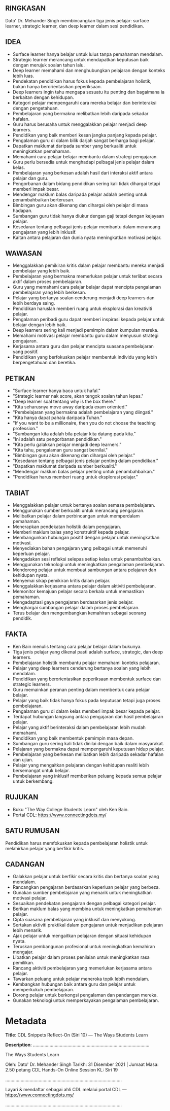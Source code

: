 ## RINGKASAN
Dato' Dr. Mehander Singh membincangkan tiga jenis pelajar: surface learner, strategic learner, dan deep learner dalam sesi pendidikan.

## IDEA
- Surface learner hanya belajar untuk lulus tanpa pemahaman mendalam.
- Strategic learner merancang untuk mendapatkan keputusan baik dengan merujuk soalan tahun lalu.
- Deep learner memahami dan menghubungkan pelajaran dengan konteks lebih luas.
- Pendekatan pendidikan harus fokus kepada pembelajaran holistik, bukan hanya berorientasikan peperiksaan.
- Deep learners ingin tahu mengapa sesuatu itu penting dan bagaimana ia berkaitan dengan kehidupan.
- Kategori pelajar mempengaruhi cara mereka belajar dan berinteraksi dengan pengetahuan.
- Pembelajaran yang bermakna melibatkan lebih daripada sekadar hafalan.
- Guru harus berusaha untuk menggalakkan pelajar menjadi deep learners.
- Pendidikan yang baik memberi kesan jangka panjang kepada pelajar.
- Pengalaman guru di dalam bilik darjah sangat berharga bagi pelajar.
- Dapatkan maklumat daripada sumber yang berkualiti untuk meningkatkan pemahaman.
- Memahami cara pelajar belajar membantu dalam strategi pengajaran.
- Guru perlu bersedia untuk menghadapi pelbagai jenis pelajar dalam kelas.
- Pembelajaran yang berkesan adalah hasil dari interaksi aktif antara pelajar dan guru.
- Pengorbanan dalam bidang pendidikan sering kali tidak dihargai tetapi memberi impak besar.
- Mendengar maklum balas daripada pelajar adalah penting untuk penambahbaikan berterusan.
- Bimbingan guru akan dikenang dan dihargai oleh pelajar di masa hadapan.
- Sumbangan guru tidak hanya diukur dengan gaji tetapi dengan kejayaan pelajar.
- Kesedaran tentang pelbagai jenis pelajar membantu dalam merancang pengajaran yang lebih inklusif.
- Kaitan antara pelajaran dan dunia nyata meningkatkan motivasi pelajar.

## WAWASAN
- Menggalakkan pemikiran kritis dalam pelajar membantu mereka menjadi pembelajar yang lebih baik.
- Pembelajaran yang bermakna memerlukan pelajar untuk terlibat secara aktif dalam proses pembelajaran.
- Guru yang memahami cara pelajar belajar dapat mencipta pengalaman pembelajaran yang lebih berkesan.
- Pelajar yang bertanya soalan cenderung menjadi deep learners dan lebih berdaya saing.
- Pendidikan haruslah memberi ruang untuk eksplorasi dan kreativiti pelajar.
- Pengalaman peribadi guru dapat memberi inspirasi kepada pelajar untuk belajar dengan lebih baik.
- Deep learners sering kali menjadi pemimpin dalam kumpulan mereka.
- Memahami motivasi pelajar membantu guru dalam menyusun strategi pengajaran.
- Kerjasama antara guru dan pelajar mencipta suasana pembelajaran yang positif.
- Pendidikan yang berfokuskan pelajar membentuk individu yang lebih berpengetahuan dan beretika.

## PETIKAN
- "Surface learner hanya baca untuk hafal."
- "Strategic learner nak score, akan tengok soalan tahun lepas."
- "Deep learner soal tentang why is the box there."
- "Kita seharusnya move away daripada exam oriented."
- "Pembelajaran yang bermakna adalah pembelajaran yang diingati."
- "Kita hanya dapat pahala daripada Tuhan."
- "If you want to be a millionaire, then you do not choose the teaching profession."
- "Sumbangan kita adalah bila pelajar kita datang pada kita."
- "Ini adalah satu pengorbanan pendidikan."
- "Kita perlu galakkan pelajar menjadi deep learners."
- "Kita tahu, pengalaman guru sangat bernilai."
- "Bimbingan guru akan dikenang dan dihargai oleh pelajar."
- "Kesedaran tentang pelbagai jenis pelajar penting dalam pendidikan."
- "Dapatkan maklumat daripada sumber berkualiti."
- "Mendengar maklum balas pelajar penting untuk penambahbaikan."
- "Pendidikan harus memberi ruang untuk eksplorasi pelajar."

## TABIAT
- Menggalakkan pelajar untuk bertanya soalan semasa pembelajaran.
- Menggunakan sumber berkualiti untuk merancang pengajaran.
- Melibatkan pelajar dalam perbincangan untuk memperdalam pemahaman.
- Menerapkan pendekatan holistik dalam pengajaran.
- Memberi maklum balas yang konstruktif kepada pelajar.
- Membangunkan hubungan positif dengan pelajar untuk meningkatkan motivasi.
- Menyediakan bahan pengajaran yang pelbagai untuk memenuhi keperluan pelajar.
- Mengadakan sesi refleksi selepas setiap kelas untuk penambahbaikan.
- Menggunakan teknologi untuk meningkatkan pengalaman pembelajaran.
- Mendorong pelajar untuk membuat sambungan antara pelajaran dan kehidupan nyata.
- Menyemai sikap pemikiran kritis dalam pelajar.
- Menggalakkan kerjasama antara pelajar dalam aktiviti pembelajaran.
- Memonitor kemajuan pelajar secara berkala untuk memastikan pemahaman.
- Mengadaptasi gaya pengajaran berdasarkan jenis pelajar.
- Menghargai sumbangan pelajar dalam proses pembelajaran.
- Terus belajar dan mengembangkan kemahiran sebagai seorang pendidik.

## FAKTA
- Ken Bain menulis tentang cara pelajar belajar dalam bukunya.
- Tiga jenis pelajar yang dikenal pasti adalah surface, strategic, dan deep learners.
- Pembelajaran holistik membantu pelajar memahami konteks pelajaran.
- Pelajar yang deep learners cenderung bertanya soalan yang lebih mendalam.
- Pendidikan yang berorientasikan peperiksaan membentuk surface dan strategic learners.
- Guru memainkan peranan penting dalam membentuk cara pelajar belajar.
- Pelajar yang baik tidak hanya fokus pada keputusan tetapi juga proses pembelajaran.
- Pengalaman guru di dalam kelas memberi impak besar kepada pelajar.
- Terdapat hubungan langsung antara pengajaran dan hasil pembelajaran pelajar.
- Pelajar yang aktif berinteraksi dalam pembelajaran lebih mudah memahami.
- Pendidikan yang baik membentuk pemimpin masa depan.
- Sumbangan guru sering kali tidak dinilai dengan baik dalam masyarakat.
- Pelajaran yang bermakna dapat mempengaruhi keputusan hidup pelajar.
- Pembelajaran yang berkesan melibatkan lebih daripada sekadar hafalan dan ujian.
- Pelajar yang mengaitkan pelajaran dengan kehidupan realiti lebih bersemangat untuk belajar.
- Pembelajaran yang inklusif memberikan peluang kepada semua pelajar untuk berkembang.

## RUJUKAN
- Buku "The Way College Students Learn" oleh Ken Bain.
- Portal CDL: https://www.connectingdots.my/

## SATU RUMUSAN
Pendidikan harus memfokuskan kepada pembelajaran holistik untuk melahirkan pelajar yang berfikir kritis.

## CADANGAN
- Galakkan pelajar untuk berfikir secara kritis dan bertanya soalan yang mendalam.
- Rancangkan pengajaran berdasarkan keperluan pelajar yang berbeza.
- Gunakan sumber pembelajaran yang menarik untuk meningkatkan motivasi pelajar.
- Sesuaikan pendekatan pengajaran dengan pelbagai kategori pelajar.
- Berikan maklum balas yang membina untuk meningkatkan pemahaman pelajar.
- Cipta suasana pembelajaran yang inklusif dan menyokong.
- Sertakan aktiviti praktikal dalam pengajaran untuk menjadikan pelajaran lebih menarik.
- Ajak pelajar untuk mengaitkan pelajaran dengan situasi kehidupan nyata.
- Teruskan pembangunan profesional untuk meningkatkan kemahiran mengajar.
- Libatkan pelajar dalam proses penilaian untuk meningkatkan rasa pemilikan.
- Rancang aktiviti pembelajaran yang memerlukan kerjasama antara pelajar.
- Tawarkan peluang untuk pelajar meneroka topik lebih mendalam.
- Kembangkan hubungan baik antara guru dan pelajar untuk memperkukuh pembelajaran.
- Dorong pelajar untuk berkongsi pengalaman dan pandangan mereka.
- Gunakan teknologi untuk memperkayakan pengalaman pembelajaran.

# Metadata
**Title**: CDL Snippets Reflect-On (Siri 10) — The Ways Students Learn

**Description**: ...........................................................................................

The Ways Students Learn

Oleh: Dato' Dr. Mehander Singh
Tarikh: 31 Disember 2021   |   Jumaat
Masa: 2.50 petang
CDL Hands-On Online Session KL: Siri 19

...........................................................................................

Layari & mendaftar sebagai ahli CDL melalui portal CDL — https://www.connectingdots.my/

...........................................................................................